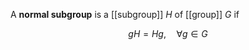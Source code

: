 A **normal subgroup** is a [[subgroup]] $H$ of [[group]] $G$ if

$$
gH = Hg,\quad \forall g \in G
$$